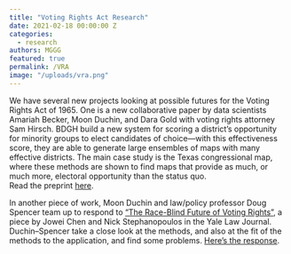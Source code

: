 ```yaml
---
title: "Voting Rights Act Research"
date: 2021-02-18 00:00:00 Z
categories:
  - research
authors: MGGG
featured: true
permalink: /VRA
image: "/uploads/vra.png"
---
```


We have several new projects looking at possible futures for the Voting Rights Act of 1965.  One is a new collaborative paper by data scientists Amariah Becker, Moon Duchin, and Dara Gold with voting rights attorney Sam Hirsch.  BDGH build a new system for scoring a district’s opportunity for minority groups to elect candidates of choice—with this effectiveness score, they are able to generate large ensembles of maps with many effective districts.  The main case study is the Texas congressional map, where these methods are shown to find maps that provide as much, or much more, electoral opportunity than the status quo.  
Read the preprint [here](/uploads/VRA-Ensembles.pdf).


In another piece of work, Moon Duchin and law/policy professor Doug Spencer team up to respond to [“The Race-Blind Future of Voting Rights”](https://papers.ssrn.com/sol3/papers.cfm?abstract_id=3658671), a piece by Jowei Chen and Nick Stephanopoulos in the Yale Law Journal.  Duchin–Spencer take a close look at the methods, and also at the fit of the methods to the application, and find some problems.
[Here’s the response](/uploads/ModelsRaceLaw.pdf).